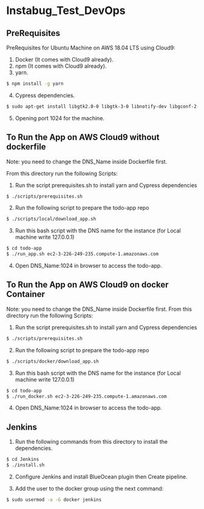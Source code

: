 # Instabug_Test_DevOps

## PreRequisites 
PreRequisites for Ubuntu Machine on AWS 18.04 LTS using Cloud9:
1. Docker (It comes with Cloud9 already).
2. npm (It comes with Cloud9 already).
3. yarn.
```sh
$ npm install -g yarn
```
4.  Cypress dependencies.
```sh
$ sudo apt-get install libgtk2.0-0 libgtk-3-0 libnotify-dev libgconf-2-4 libnss3 libxss1 libasound2 libxtst6 xauth xvfb -y
```
5. Opening port 1024 for the machine.

## To Run the App on AWS Cloud9 without dockerfile
Note: you need to change the DNS_Name inside Dockerfile first. <br />

From this directory run the following Scripts:
1. Run the script prerequisites.sh to install yarn and Cypress dependencies
```sh
$ ./scripts/prerequisites.sh
```
2. Run the following script to prepare the todo-app repo
```sh
$ ./scripts/local/download_app.sh
```
3. Run this bash script with the DNS name for the instance (for Local machine write 127.0.0.1)
```sh
$ cd todo-app
$ ./run_app.sh ec2-3-226-249-235.compute-1.amazonaws.com
```
4. Open DNS_Name:1024 in browser to access the todo-app.

## To Run the App on AWS Cloud9 on docker Container
Note: you need to change the DNS_Name inside Dockerfile first.
From this directory run the following Scripts:
1. Run the script prerequisites.sh to install yarn and Cypress dependencies
```sh
$ ./scripts/prerequisites.sh
```
2. Run the following script to prepare the todo-app repo
```sh
$ ./scripts/docker/download_app.sh
```
3. Run this bash script with the DNS name for the instance (for Local machine write 127.0.0.1)
```sh
$ cd todo-app
$ ./run_docker.sh ec2-3-226-249-235.compute-1.amazonaws.com
```
4. Open DNS_Name:1024 in browser to access the todo-app.

## Jenkins
1. Run the following commands from this directory to install the dependencies.
```sh
$ cd Jenkins
$ ./install.sh
```
2. Configure Jenkins and install BlueOcean plugin then Create pipeline.

3. Add the user to the docker group using the next command:
```sh
$ sudo usermod -a -G docker jenkins
```
